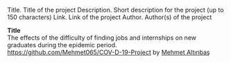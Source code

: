 Title. Title of the project
Description. Short description for the project (up to 150 characters)
Link. Link of the project
Author. Author(s) of the project

__Title__   
The effects of the difficulty of finding jobs and internships on new graduates during the epidemic period.  
https://github.com/Mehmet065/COV-D-19-Project by [Mehmet Altınbaş](https://github.com/Mehmet065)


